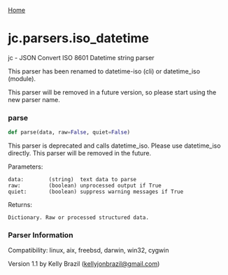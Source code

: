 [Home](https://kellyjonbrazil.github.io/jc/)
<a id="jc.parsers.iso_datetime"></a>

# jc.parsers.iso\_datetime

jc - JSON Convert ISO 8601 Datetime string parser

This parser has been renamed to datetime-iso (cli) or datetime_iso (module).

This parser will be removed in a future version, so please start using
the new parser name.

<a id="jc.parsers.iso_datetime.parse"></a>

### parse

```python
def parse(data, raw=False, quiet=False)
```

This parser is deprecated and calls datetime_iso. Please use datetime_iso
directly. This parser will be removed in the future.

Parameters:

    data:        (string)  text data to parse
    raw:         (boolean) unprocessed output if True
    quiet:       (boolean) suppress warning messages if True

Returns:

    Dictionary. Raw or processed structured data.

### Parser Information
Compatibility:  linux, aix, freebsd, darwin, win32, cygwin

Version 1.1 by Kelly Brazil (kellyjonbrazil@gmail.com)
